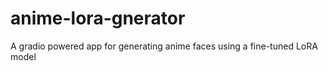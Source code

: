 # anime-lora-gnerator
A gradio powered app for generating anime faces using a fine-tuned LoRA  model
